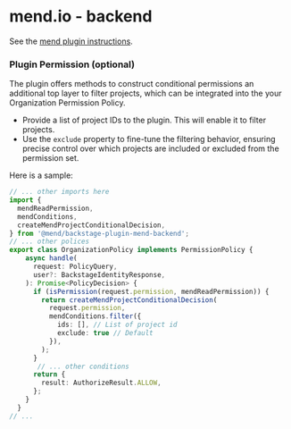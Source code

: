 # mend.io - backend

See the [mend plugin instructions](../mend/README.md).

### Plugin Permission (optional)

The plugin offers methods to construct conditional permissions an additional top layer to filter projects, which can be integrated into the your Organization Permission Policy.

- Provide a list of project IDs to the plugin. This will enable it to filter projects.
- Use the `exclude` property to fine-tune the filtering behavior, ensuring precise control over which projects are included or excluded from the permission set.

Here is a sample:

```ts
// ... other imports here
import {
  mendReadPermission,
  mendConditions,
  createMendProjectConditionalDecision,
} from '@mend/backstage-plugin-mend-backend';
// ... other polices
export class OrganizationPolicy implements PermissionPolicy {
    async handle(
      request: PolicyQuery,
      user?: BackstageIdentityResponse,
    ): Promise<PolicyDecision> {
      if (isPermission(request.permission, mendReadPermission)) {
        return createMendProjectConditionalDecision(
          request.permission,
          mendConditions.filter({
            ids: [], // List of project id
            exclude: true // Default
          }),
        );
      }
       // ... other conditions
      return {
        result: AuthorizeResult.ALLOW,
      };
    }
  }
// ...
```
